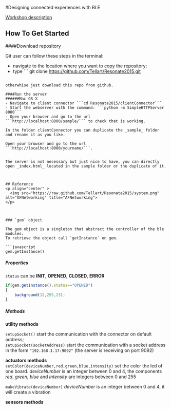 #Designing connected experiences with BLE 


[Workshop description](http://resonate.io/2015/education/designing-connected-experiences-with-ble/)


## How To Get Started
####Download repository

Git user can follow these steps in the terminal:

- navigate to the location where you want to copy the repository;
- type ```
git clone https://github.com/Tellart/Resonate2015.git
```

otherwhise just download this repo from github.

####Run the server
######Mac OS X 
- Navigate to client connector ```cd Resonate2015/clientConnector```
- Start the webserver with the command: ```python -m SimpleHTTPServer 8000```
- Open your browser and go to the url ```http://localhost:8000/sample/``` to check that is working.

In the folder clientConnector you can duplicate the _sample_ folder and rename it as you like. 

Open your browser and go to the url ```http://localhost:8000/yourname/```.


The server is not necessary but just nice to have, you can directly open _index.html_ located in the sample folder or the duplicate of it.

 

## Reference
<p align="center" >
  <img src="https://raw.github.com/Tellart/Resonate2015/system.png" alt="AFNetworking" title="AFNetworking">
</p>



### `gem` object

The gem object is a singleton that abstract the controller of the ble modules. 
To retrieve the object call `getInstance` on gem.

```javascript
gem.getInstance()
```


##### Properties
`status`  can be __INIT__, __OPENED__, __CLOSED__, __ERROR__

```javascript
if(gem.getInstance().status=="OPENED")
{
	background(12,255,23);
}

```



##### Methods
__utility methods__  
 
`setupSocket()` 					 start the communication with the connector on default address;  
`setupSocket(socketAddress)`   start the communication with a socket address in the form `"192.168.1.17:9092"` (the server is receiving on port 9092)  

__actuators methods__   
`setColor(deviceNumber,red,green,blue,intensity)` set the color the led of one board. _deviceNumber_ is an integer between 0 and 4, the components _red_, _green_, _blue_ and _intensity_ are integers between 0 and 255

`makeVibrate(deviceNumber)` _deviceNumber_ is an integer between 0 and 4, it will create a vibration

__sensors methods__ 





